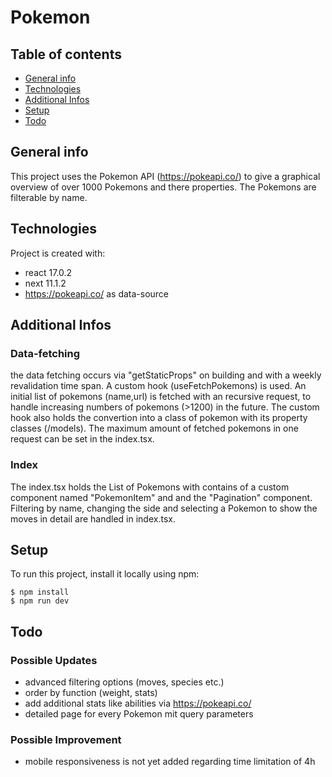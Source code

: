 # Pokemon

## Table of contents
* [General info](#general-info)
* [Technologies](#technologies)
* [Additional Infos](#additional-infos)
* [Setup](#setup)
* [Todo](#todo)

## General info
This project uses the Pokemon API (https://pokeapi.co/) to give a graphical overview of over 1000 Pokemons and there properties. The Pokemons are filterable by name.
	
## Technologies
Project is created with:
* react 17.0.2
* next 11.1.2
* https://pokeapi.co/ as data-source

## Additional Infos
### Data-fetching
the data fetching occurs via "getStaticProps" on building and with a weekly revalidation time span.
A custom hook (useFetchPokemons) is used. An initial list of pokemons (name,url) is fetched with an recursive request, to handle increasing numbers of pokemons (>1200) in the future. The custom hook also holds the convertion into a class of pokemon with its property classes (/models). The maximum amount of fetched pokemons in one request can be set in the index.tsx.

### Index
The index.tsx holds the List of Pokemons with contains of a custom component named "PokemonItem" and and the "Pagination" component. Filtering by name, changing the side and selecting a Pokemon to show the moves in detail are handled in index.tsx.
	
## Setup
To run this project, install it locally using npm:

```
$ npm install
$ npm run dev
```

## Todo
### Possible Updates
- advanced filtering options (moves, species etc.)
- order by function (weight, stats)
- add additional stats like abilities via https://pokeapi.co/
- detailed page for every Pokemon mit query parameters

### Possible Improvement
- mobile responsiveness is not yet added regarding time limitation of 4h



